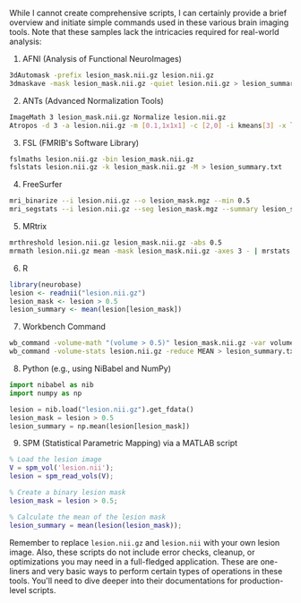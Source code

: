 While I cannot create comprehensive scripts, I can certainly provide a brief overview and initiate simple commands used in these various brain imaging tools. Note that these samples lack the intricacies required for real-world analysis:

1. AFNI (Analysis of Functional NeuroImages)

```bash
3dAutomask -prefix lesion_mask.nii.gz lesion.nii.gz
3dmaskave -mask lesion_mask.nii.gz -quiet lesion.nii.gz > lesion_summary.txt
```

2. ANTs (Advanced Normalization Tools)

```bash
ImageMath 3 lesion_mask.nii.gz Normalize lesion.nii.gz
Atropos -d 3 -a lesion.nii.gz -m [0.1,1x1x1] -c [2,0] -i kmeans[3] -x lesion_mask.nii.gz
```

3. FSL (FMRIB's Software Library)

```bash
fslmaths lesion.nii.gz -bin lesion_mask.nii.gz
fslstats lesion.nii.gz -k lesion_mask.nii.gz -M > lesion_summary.txt
```

4. FreeSurfer

```bash
mri_binarize --i lesion.nii.gz --o lesion_mask.mgz --min 0.5
mri_segstats --i lesion.nii.gz --seg lesion_mask.mgz --summary lesion_summary.txt
```

5. MRtrix

```bash
mrthreshold lesion.nii.gz lesion_mask.nii.gz -abs 0.5
mrmath lesion.nii.gz mean -mask lesion_mask.nii.gz -axes 3 - | mrstats - -output mean > lesion_summary.txt
```

6. R

```R
library(neurobase)
lesion <- readnii("lesion.nii.gz")
lesion_mask <- lesion > 0.5
lesion_summary <- mean(lesion[lesion_mask])
```

7. Workbench Command

```bash
wb_command -volume-math "(volume > 0.5)" lesion_mask.nii.gz -var volume lesion.nii.gz
wb_command -volume-stats lesion.nii.gz -reduce MEAN > lesion_summary.txt
```

8. Python (e.g., using NiBabel and NumPy)

```python
import nibabel as nib
import numpy as np

lesion = nib.load("lesion.nii.gz").get_fdata()
lesion_mask = lesion > 0.5
lesion_summary = np.mean(lesion[lesion_mask])
```

9. SPM (Statistical Parametric Mapping) via a MATLAB script

```matlab
% Load the lesion image
V = spm_vol('lesion.nii');
lesion = spm_read_vols(V);

% Create a binary lesion mask
lesion_mask = lesion > 0.5;

% Calculate the mean of the lesion mask
lesion_summary = mean(lesion(lesion_mask));
```

Remember to replace `lesion.nii.gz` and `lesion.nii` with your own lesion image. Also, these scripts do not include error checks, cleanup, or optimizations you may need in a full-fledged application. These are one-liners and very basic ways to perform certain types of operations in these tools. You'll need to dive deeper into their documentations for production-level scripts.

